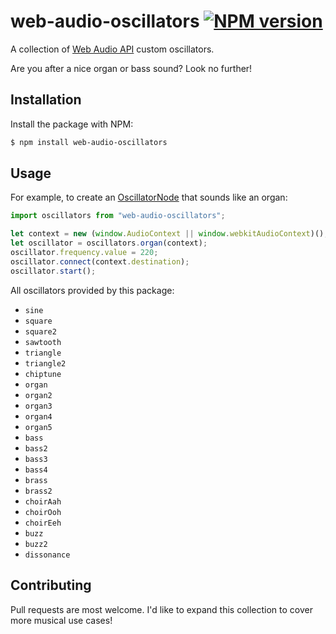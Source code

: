 # web-audio-oscillators [![NPM version](http://img.shields.io/npm/v/web-audio-oscillators.svg?style=flat-square)](https://www.npmjs.org/package/web-audio-oscillators)

A collection of [Web Audio API](https://developer.mozilla.org/en-US/docs/Web/API/Web_Audio_API) custom oscillators.

Are you after a nice organ or bass sound? Look no further!

## Installation

Install the package with NPM:

```bash
$ npm install web-audio-oscillators
```

## Usage

For example, to create an [OscillatorNode](https://developer.mozilla.org/en-US/docs/Web/API/OscillatorNode) that sounds like an organ:

```javascript
import oscillators from "web-audio-oscillators";

let context = new (window.AudioContext || window.webkitAudioContext)();
let oscillator = oscillators.organ(context);
oscillator.frequency.value = 220;
oscillator.connect(context.destination);
oscillator.start();
```

All oscillators provided by this package:

- `sine`
- `square`
- `square2`
- `sawtooth`
- `triangle`
- `triangle2`
- `chiptune`
- `organ`
- `organ2`
- `organ3`
- `organ4`
- `organ5`
- `bass`
- `bass2`
- `bass3`
- `bass4`
- `brass`
- `brass2`
- `choirAah`
- `choirOoh`
- `choirEeh`
- `buzz`
- `buzz2`
- `dissonance`

## Contributing

Pull requests are most welcome. I'd like to expand this collection to cover more musical use cases!
